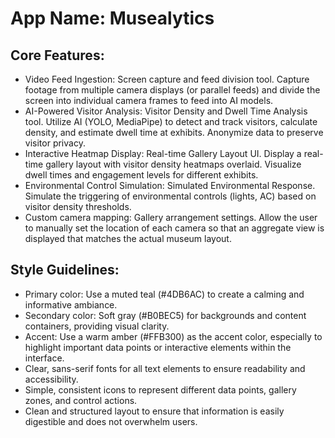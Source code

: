 # **App Name**: Musealytics

## Core Features:

- Video Feed Ingestion: Screen capture and feed division tool. Capture footage from multiple camera displays (or parallel feeds) and divide the screen into individual camera frames to feed into AI models.
- AI-Powered Visitor Analysis: Visitor Density and Dwell Time Analysis tool.  Utilize AI (YOLO, MediaPipe) to detect and track visitors, calculate density, and estimate dwell time at exhibits. Anonymize data to preserve visitor privacy.
- Interactive Heatmap Display: Real-time Gallery Layout UI. Display a real-time gallery layout with visitor density heatmaps overlaid. Visualize dwell times and engagement levels for different exhibits.
- Environmental Control Simulation: Simulated Environmental Response.  Simulate the triggering of environmental controls (lights, AC) based on visitor density thresholds. 
- Custom camera mapping: Gallery arrangement settings. Allow the user to manually set the location of each camera so that an aggregate view is displayed that matches the actual museum layout.

## Style Guidelines:

- Primary color: Use a muted teal (#4DB6AC) to create a calming and informative ambiance.
- Secondary color: Soft gray (#B0BEC5) for backgrounds and content containers, providing visual clarity.
- Accent: Use a warm amber (#FFB300) as the accent color, especially to highlight important data points or interactive elements within the interface.
- Clear, sans-serif fonts for all text elements to ensure readability and accessibility.
- Simple, consistent icons to represent different data points, gallery zones, and control actions.
- Clean and structured layout to ensure that information is easily digestible and does not overwhelm users.